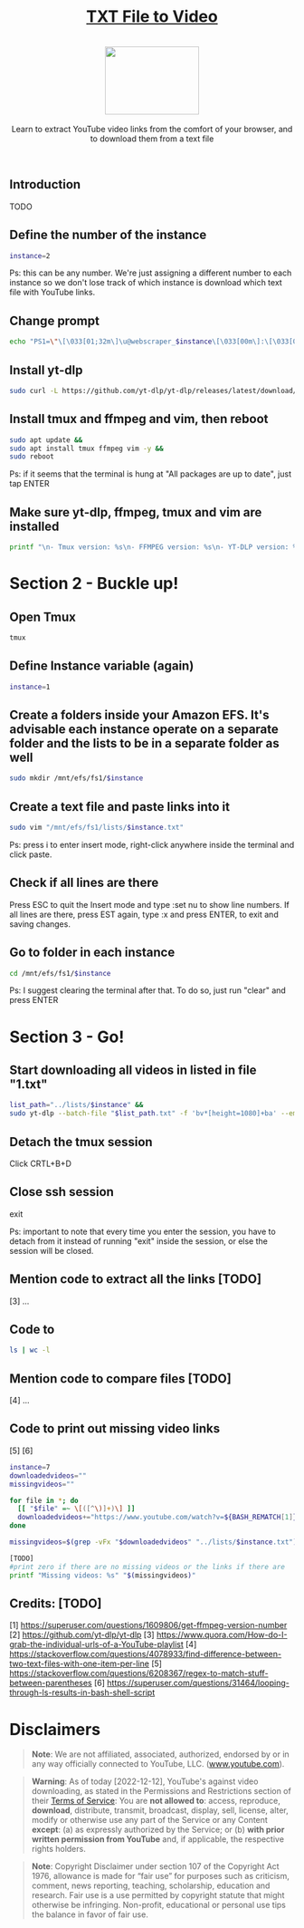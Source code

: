 <h1 align="center"><a href="https://paguiar.link/txt-file-to-video">TXT File to Video</a></h1>

<p align="center">
    <br>
  <a href="https://www.dreamstime.com/royalty-free-stock-photography-film-dvd-image10440737">
    <img src="https://thumbs.dreamstime.com/z/film-dvd-10440737.jpg" width="166px" height="120px"/>
  </a>
  <br><br>
    Learn to extract YouTube video links from the comfort of your browser, and to download them from a text file
  <br>
</p>

<br>

## Introduction

TODO

## Define the number of the instance

```sh
instance=2
```

Ps: this can be any number. We're just assigning a different number to each instance so we don't lose track of which instance is download which text file with YouTube links.

## Change prompt

```sh
echo "PS1=\"\[\033[01;32m\]\u@webscraper_$instance\[\033[00m\]:\[\033[01;34m\]\w\[\033[00m\]\$ \"" >> ~/.bashrc && source ~/.bashrc
```

## Install yt-dlp

```sh
sudo curl -L https://github.com/yt-dlp/yt-dlp/releases/latest/download/yt-dlp -o /usr/local/bin/yt-dlp && sudo chmod a+rx /usr/local/bin/yt-dlp
```

## Install tmux and ffmpeg and vim, then reboot

```sh
sudo apt update &&
sudo apt install tmux ffmpeg vim -y &&
sudo reboot
```

Ps: if it seems that the terminal is hung at "All packages are up to date", just tap ENTER

## Make sure yt-dlp, ffmpeg, tmux and vim are installed

```sh
printf "\n- Tmux version: %s\n- FFMPEG version: %s\n- YT-DLP version: %s\n- Vim version: %s\n\n" "$(tmux -V | awk '{print $NF}')" "$(ffmpeg -version | sed -n "s/ffmpeg version \([-0-9.]*\).*/\1/p;")" "$(yt-dlp --version)" "$(vim --version | head -n 1)"
```

# Section 2 - Buckle up!

## Open Tmux

```sh
tmux
```

## Define Instance variable (again)

```sh
instance=1
```

## Create a folders inside your Amazon EFS. It's advisable each instance operate on a separate folder and the lists to be in a separate folder as well

```sh
sudo mkdir /mnt/efs/fs1/$instance
```

## Create a text file and paste links into it

```sh
sudo vim "/mnt/efs/fs1/lists/$instance.txt"
```

Ps: press i to enter insert mode, right-click anywhere inside the terminal and click paste.

## Check if all lines are there

Press ESC to quit the Insert mode and type :set nu to show line numbers. If all lines are there, press EST again, type :x and press ENTER, to exit and saving changes.

## Go to folder in each instance

```sh
cd /mnt/efs/fs1/$instance
```

Ps: I suggest clearing the terminal after that. To do so, just run "clear" and press ENTER

# Section 3 - Go!

## Start downloading all videos in listed in file "1.txt"

```sh
list_path="../lists/$instance" &&
sudo yt-dlp --batch-file "$list_path.txt" -f 'bv*[height=1080]+ba' --embed-thumbnail --embed-metadata
```

## Detach the tmux session

Click CRTL+B+D

## Close ssh session

exit

Ps: important to note that every time you enter the session, you have to detach from it instead of running "exit" inside the session, or else the session will be closed.

## Mention code to extract all the links [TODO]

[3] ...

## Code to

```sh
ls | wc -l
```

## Mention code to compare files [TODO]

[4] ...

## Code to print out missing video links

[5]
[6]

```sh
instance=7
downloadedvideos=""
missingvideos=""

for file in *; do
  [[ "$file" =~ \[([^\)]+)\] ]]
  downloadedvideos+="https://www.youtube.com/watch?v=${BASH_REMATCH[1]}"$'\n'
done

missingvideos=$(grep -vFx "$downloadedvideos" "../lists/$instance.txt")

[TODO]
#print zero if there are no missing videos or the links if there are
printf "Missing videos: %s" "$(missingvideos)"
```

## Credits: [TODO]

[1] https://superuser.com/questions/1609806/get-ffmpeg-version-number
[2] https://github.com/yt-dlp/yt-dlp
[3] https://www.quora.com/How-do-I-grab-the-individual-urls-of-a-YouTube-playlist
[4] https://stackoverflow.com/questions/4078933/find-difference-between-two-text-files-with-one-item-per-line
[5] https://stackoverflow.com/questions/6208367/regex-to-match-stuff-between-parentheses
[6] https://superuser.com/questions/31464/looping-through-ls-results-in-bash-shell-script

# Disclaimers

> **Note**: We are not affiliated, associated, authorized, endorsed by or in any way officially connected to YouTube, LLC. (www.youtube.com).

> **Warning**: As of today [2022-12-12], YouTube's against video downloading, as stated in the Permissions and Restrictions section of their [Terms of Service](https://www.youtube.com/t/terms): You are **not allowed to**: access, reproduce, **download**, distribute, transmit, broadcast, display, sell, license, alter, modify or otherwise use any part of the Service or any Content **except**: (a) as expressly authorized by the Service; or (b) **with prior written permission from YouTube** and, if applicable, the respective rights holders.

> **Note**:
> Copyright Disclaimer under section 107 of the Copyright Act 1976, allowance is made for “fair use” for purposes such as criticism, comment, news reporting, teaching, scholarship, education and research.
> Fair use is a use permitted by copyright statute that might otherwise be infringing.
> Non-profit, educational or personal use tips the balance in favor of fair use.
